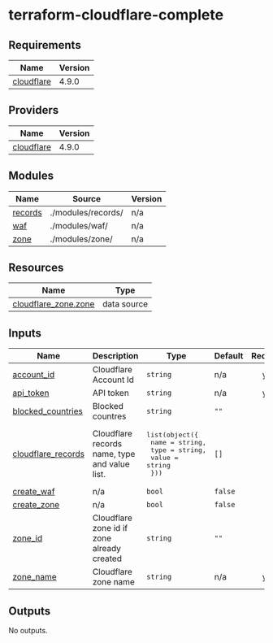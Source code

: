 # terraform-cloudflare-complete
<!-- BEGINNING OF PRE-COMMIT-TERRAFORM DOCS HOOK -->
## Requirements

| Name | Version |
|------|---------|
| <a name="requirement_cloudflare"></a> [cloudflare](#requirement\_cloudflare) | 4.9.0 |

## Providers

| Name | Version |
|------|---------|
| <a name="provider_cloudflare"></a> [cloudflare](#provider\_cloudflare) | 4.9.0 |

## Modules

| Name | Source | Version |
|------|--------|---------|
| <a name="module_records"></a> [records](#module\_records) | ./modules/records/ | n/a |
| <a name="module_waf"></a> [waf](#module\_waf) | ./modules/waf/ | n/a |
| <a name="module_zone"></a> [zone](#module\_zone) | ./modules/zone/ | n/a |

## Resources

| Name | Type |
|------|------|
| [cloudflare_zone.zone](https://registry.terraform.io/providers/cloudflare/cloudflare/4.9.0/docs/data-sources/zone) | data source |

## Inputs

| Name | Description | Type | Default | Required |
|------|-------------|------|---------|:--------:|
| <a name="input_account_id"></a> [account\_id](#input\_account\_id) | Cloudflare Account Id | `string` | n/a | yes |
| <a name="input_api_token"></a> [api\_token](#input\_api\_token) | API token | `string` | n/a | yes |
| <a name="input_blocked_countries"></a> [blocked\_countries](#input\_blocked\_countries) | Blocked countres | `string` | `""` | no |
| <a name="input_cloudflare_records"></a> [cloudflare\_records](#input\_cloudflare\_records) | Cloudflare records name, type and value list. | <pre>list(object({<br>    name  = string,<br>    type  = string,<br>    value = string<br>  }))</pre> | `[]` | no |
| <a name="input_create_waf"></a> [create\_waf](#input\_create\_waf) | n/a | `bool` | `false` | no |
| <a name="input_create_zone"></a> [create\_zone](#input\_create\_zone) | n/a | `bool` | `false` | no |
| <a name="input_zone_id"></a> [zone\_id](#input\_zone\_id) | Cloudflare zone id if zone already created | `string` | `""` | no |
| <a name="input_zone_name"></a> [zone\_name](#input\_zone\_name) | Cloudflare zone name | `string` | n/a | yes |

## Outputs

No outputs.
<!-- END OF PRE-COMMIT-TERRAFORM DOCS HOOK -->

